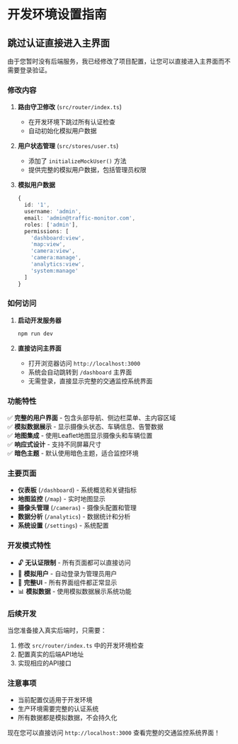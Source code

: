 # 开发环境设置指南

## 跳过认证直接进入主界面

由于您暂时没有后端服务，我已经修改了项目配置，让您可以直接进入主界面而不需要登录验证。

### 修改内容

1. **路由守卫修改** (`src/router/index.ts`)
   - 在开发环境下跳过所有认证检查
   - 自动初始化模拟用户数据

2. **用户状态管理** (`src/stores/user.ts`)
   - 添加了 `initializeMockUser()` 方法
   - 提供完整的模拟用户数据，包括管理员权限

3. **模拟用户数据**
   ```typescript
   {
     id: '1',
     username: 'admin',
     email: 'admin@traffic-monitor.com',
     roles: ['admin'],
     permissions: [
       'dashboard:view',
       'map:view', 
       'camera:view',
       'camera:manage',
       'analytics:view',
       'system:manage'
     ]
   }
   ```

### 如何访问

1. **启动开发服务器**
   ```bash
   npm run dev
   ```

2. **直接访问主界面**
   - 打开浏览器访问 `http://localhost:3000`
   - 系统会自动跳转到 `/dashboard` 主界面
   - 无需登录，直接显示完整的交通监控系统界面

### 功能特性

✅ **完整的用户界面** - 包含头部导航、侧边栏菜单、主内容区域  
✅ **模拟数据展示** - 显示摄像头状态、车辆信息、告警数据  
✅ **地图集成** - 使用Leaflet地图显示摄像头和车辆位置  
✅ **响应式设计** - 支持不同屏幕尺寸  
✅ **暗色主题** - 默认使用暗色主题，适合监控环境  

### 主要页面

- **仪表板** (`/dashboard`) - 系统概览和关键指标
- **地图监控** (`/map`) - 实时地图显示
- **摄像头管理** (`/cameras`) - 摄像头配置和管理
- **数据分析** (`/analytics`) - 数据统计和分析
- **系统设置** (`/settings`) - 系统配置

### 开发模式特性

- 🔓 **无认证限制** - 所有页面都可以直接访问
- 👤 **模拟用户** - 自动登录为管理员用户
- 🎨 **完整UI** - 所有界面组件都正常显示
- 📊 **模拟数据** - 使用模拟数据展示系统功能

### 后续开发

当您准备接入真实后端时，只需要：

1. 修改 `src/router/index.ts` 中的开发环境检查
2. 配置真实的后端API地址
3. 实现相应的API接口

### 注意事项

- 当前配置仅适用于开发环境
- 生产环境需要完整的认证系统
- 所有数据都是模拟数据，不会持久化

现在您可以直接访问 `http://localhost:3000` 查看完整的交通监控系统界面！

